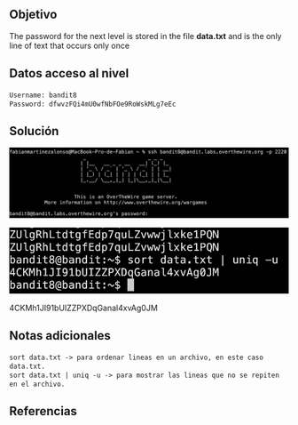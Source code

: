 ## Objetivo
The password for the next level is stored in the file **data.txt** and is the only line of text that occurs only once
## Datos  acceso al nivel
```
Username: bandit8
Password: dfwvzFQi4mU0wfNbFOe9RoWskMLg7eEc
```
## Solución
![RetoBandit8](../imagenes/Bandit8(1).png)

![RetoBandit8](../imagenes/Bandit8(2).png)

4CKMh1JI91bUIZZPXDqGanal4xvAg0JM
## Notas adicionales
```
sort data.txt -> para ordenar lineas en un archivo, en este caso data.txt.
sort data.txt | uniq -u -> para mostrar las lineas que no se repiten en el archivo.
```
## Referencias
